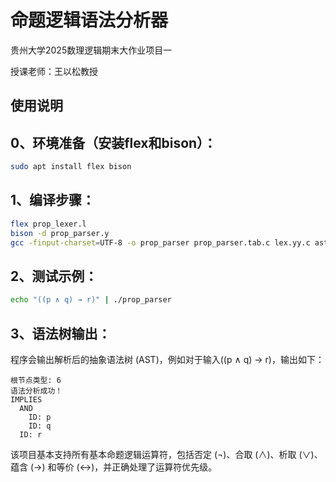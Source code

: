 # 命题逻辑语法分析器
贵州大学2025数理逻辑期末大作业项目一

授课老师：王以松教授

## 使用说明

## 0、环境准备（安装flex和bison）：
```bash
sudo apt install flex bison
```

## 1、编译步骤：
```bash
flex prop_lexer.l
bison -d prop_parser.y
gcc -finput-charset=UTF-8 -o prop_parser prop_parser.tab.c lex.yy.c ast.c -lfl
```

## 2、测试示例：
```bash
echo "((p ∧ q) → r)" | ./prop_parser
```

## 3、语法树输出：
程序会输出解析后的抽象语法树 (AST)，例如对于输入((p ∧ q) → r)，输出如下：

```plaintext
根节点类型: 6
语法分析成功！
IMPLIES
  AND
    ID: p
    ID: q
  ID: r
```

该项目基本支持所有基本命题逻辑运算符，包括否定 (¬)、合取 (∧)、析取 (∨)、蕴含 (→) 和等价 (↔)，并正确处理了运算符优先级。


